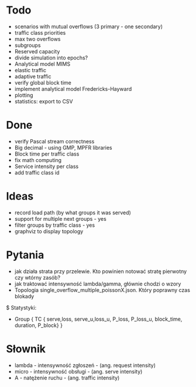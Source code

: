 
# Todo

- scenarios with mutual overflows (3 primary - one secondary)
- traffic class priorities
- max two overflows
- subgroups
- Reserved capacity
- divide simulation into epochs?
- Analytical model MIMS
- elastic traffic
- adaptive traffic
- verify global block time
- implement analytical model Fredericks-Hayward
- plotting
- statistics: export to CSV

# Done

- verify Pascal stream correctness
- Big decimal - using GMP, MPFR libraries
- Block time per traffic class
- fix math computing
- Service intensity per class
- add traffic class id

# Ideas

- record load path (by what groups it was served)
- support for multiple next groups - yes
- filter groups by traffic class - yes
- graphviz to display topology


# Pytania

- jak działa strata przy przelewie. Kto powinien notować stratę pierwotny czy wtórny zasób?
 - jak traktować intensywność lambda/gamma, głównie chodzi o wzory
 - Topologia single_overflow_multiple_poissonX.json. Który poprawny czas
   blokady

$ Statystyki:

- Group { TC { serve,loss, serve_u,loss_u, P_loss, P_loss_u, block_time,
  duration, P_block} }

# Słownik

- lambda - intensywność zgłoszeń - (ang. request intensity)
- micro  - intensywność obsługi - (ang. serve intensity)
- A - natężenie ruchu - (ang. traffic intensity)
